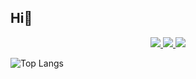 ## Hi👋

<!--
**bbbbbean/bbbbbean** is a ✨ _special_ ✨ repository because its `README.md` (this file) appears on your GitHub profile.

Here are some ideas to get you started:

- 🔭 I’m currently working on ...
- 🌱 I’m currently learning ...
- 👯 I’m looking to collaborate on ...
- 🤔 I’m looking for help with ...
- 💬 Ask me about ...
- 📫 How to reach me: ...
- 😄 Pronouns: ...
- ⚡ Fun fact: ...
-->
<p align="center">
  <a href="https://skillicons.dev">
    <img src="https://skillicons.dev/icons?i=html,css,js,java,py" />
    <img src="https://skillicons.dev/icons?i=eclipse,vscode,git,figma" />
    <img src="https://skillicons.dev/icons?i=ai,ps,js,java,git,eclipse,figma" />
  </a>
</p>

![Top Langs](https://github-readme-stats.vercel.app/api/top-langs/?username=bbbbbean&layout=compact)
